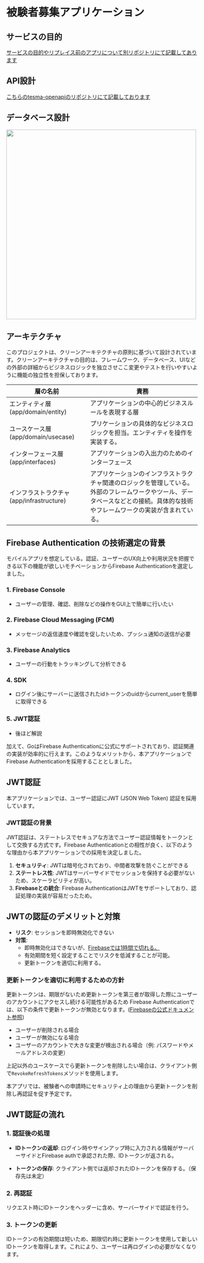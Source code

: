 # 被験者募集アプリケーション
## サービスの目的
[サービスの目的やリプレイス前のアプリについて別リポジトリにて記載してあります](https://github.com/nagaoka1166/rubybook-service-examinee
)

## API設計
[こちらのtesma-openapiのリポジトリにて記載しております
](https://github.com/nagaoka1166/tesma-openapi/blob/main/reference/api.yaml)
## データベース設計
<img src="https://github.com/nagaoka1166/go-tesma-api/assets/69971830/005f04cc-1029-43fc-9fd0-021890569815" width="500">


## アーキテクチャ
このプロジェクトは、クリーンアーキテクチャの原則に基づいて設計されています。クリーンアーキテクチャの目的は、フレームワーク、データベース、UIなどの外部の詳細からビジネスロジックを独立させここ変更やテストを行いやすいように機能の独立性を担保しております。

| 層の名前                                  | 責務 |
| ---------------------------------------- | ----------------------------------------------------------------------------------------------------------------------------------------------------------------------------- |
| エンティティ層 (app/domain/entity) | アプリケーションの中心的ビジネスルールを表現する層                                      |
| ユースケース層 (app/domain/usecase)                          | プリケーションの具体的なビジネスロジックを担当。エンティティを操作を実装する。 |
| インターフェース層 (app/interfaces)                                  |アプリケーションの入出力のためのインターフェース                         |
| インフラストラクチャ (app/infrastructure)                      | アプリケーションのインフラストラクチャ関連のロジックを管理している。外部のフレームワークやツール、データベースなどとの接続。具体的な技術やフレームワークの実装が含まれている。


## Firebase Authentication の技術選定の背景

モバイルアプリを想定している。認証、ユーザーのUX向上や利用状況を把握できる以下の機能が欲しいモチベーションからFirebase Authenticationを選定しました。

### 1. **Firebase Console**
- ユーザーの管理、確認、削除などの操作をGUI上で簡単に行いたい

### 2. **Firebase Cloud Messaging (FCM)**
- メッセージの返信速度や確認を促したいため、プッシュ通知の送信が必要

### 3. **Firebase Analytics**
- ユーザーの行動をトラッキングして分析できる

### 4. **SDK**
- ログイン後にサーバーに送信されたidトークンのuidからcurrent_userを簡単に取得できる

### 5. **JWT認証**
- 後ほど解説

加えて、GoはFirebase Authenticationに公式にサポートされており、認証関連の実装が効率的に行えます。このようなメリットから、本アプリケーションでFirebase Authenticationを採用することとしました。

## JWT認証

本アプリケーションでは、ユーザー認証にJWT (JSON Web Token) 認証を採用しています。


### JWT認証の背景

JWT認証は、ステートレスでセキュアな方法でユーザー認証情報をトークンとして交換する方式です。Firebase Authenticationとの相性が良く、以下のような理由から本アプリケーションでの採用を決定しました。

1. **セキュリティ**: JWTは暗号化されており、中間者攻撃を防ぐことができる
2. **ステートレス性**: JWTはサーバーサイドでセッションを保持する必要がないため、スケーラビリティが高い。
3. **Firebaseとの統合**: Firebase AuthenticationはJWTをサポートしており、認証処理の実装が容易だったため。


## JWTの認証のデメリットと対策

- **リスク**: セッションを即時無効化できない
- **対策**:
  - 即時無効化はできないが、[Firebaseでは1時間で切れる。](https://firebase.google.com/docs/auth/admin/manage-sessions?hl=ja)
  - 有効期間を短く設定することでリスクを低減することが可能。
  - 更新トークンを適切に利用する。

### 更新トークンを適切に利用するための方針

更新トークンは、期限がないため更新トークンを第三者が取得した際にユーザーのアカウントにアクセスし続ける可能性があるため
Firebase Authenticationでは、以下の条件で更新トークンが無効となります。([Firebaseの公式ドキュメント参照](https://firebase.google.com/docs/auth/admin/manage-sessions?hl=ja))

- ユーザーが削除される場合
- ユーザーが無効になる場合
- ユーザーのアカウントで大きな変更が検出される場合（例: パスワードやメールアドレスの変更）

上記以外のユースケースでら更新トークンを削除したい場合は、クライアント側で`RevokeRefreshTokens`メソッドを使用します。

本アプリでは、被験者への申請時にセキュリティ上の理由から更新トークンを削除し再認証を促す予定です。

## **JWT認証の流れ**

### 1. 認証後の処理

- **IDトークンの返却**: ログイン時やサインアップ時に入力される情報がサーバーサイドとFirebase authで承認された際、IDトークンが返される。
  
- **トークンの保存**: クライアント側では返却されたIDトークンを保存する。（保存先は未定）

### 2. 再認証

リクエスト時にIDトークンをヘッダーに含め、サーバーサイドで認証を行う。

### 3. トークンの更新

IDトークンの有効期間は短いため、期限切れ時に更新トークンを使用して新しいIDトークンを取得します。これにより、ユーザーは再ログインの必要がなくなります。


